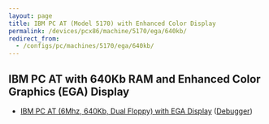 ```yaml
---
layout: page
title: IBM PC AT (Model 5170) with Enhanced Color Display
permalink: /devices/pcx86/machine/5170/ega/640kb/
redirect_from:
  - /configs/pc/machines/5170/ega/640kb/
---
```


IBM PC AT with 640Kb RAM and Enhanced Color Graphics (EGA) Display
------------------------------------------------------------------

* [IBM PC AT (6Mhz, 640Kb, Dual Floppy) with EGA Display](/devices/pcx86/machine/5170/ega/640kb/rev1/) ([Debugger](/devices/pcx86/machine/5170/ega/640kb/rev1/debugger/))
